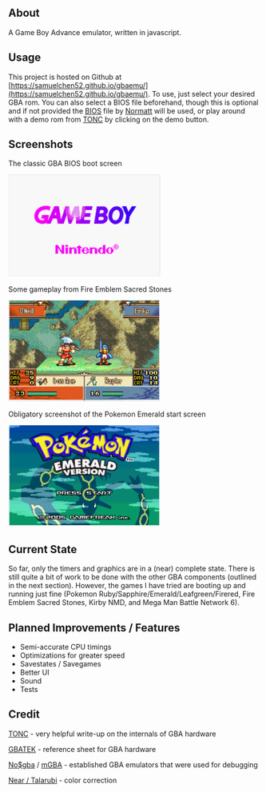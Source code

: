 ## About
A Game Boy Advance emulator, written in javascript.

## Usage
This project is hosted on Github at [https://samuelchen52.github.io/gbaemu/](https://samuelchen52.github.io/gbaemu/). To use, just select your desired GBA rom. You can also select a BIOS file beforehand, though this is optional and if not provided the [BIOS](https://github.com/Nebuleon/ReGBA/blob/master/bios/gba_bios.bin) file by [Normatt](https://github.com/Normmatt/gba_bios) will be used, or play around with a demo rom from [TONC](https://www.coranac.com/projects/#tonc) by clicking on the demo button.

## Screenshots
The classic GBA BIOS boot screen

![ "GBA bios boot screen."](./resources/bootss.png "GBA bios boot screen.")

Some gameplay from Fire Emblem Sacred Stones

!["Fire Emblem Sacred Stones gameplay."](./resources/fess.png "Fire Emblem Sacred Stones gameplay.")

Obligatory screenshot of the Pokemon Emerald start screen

!["Pokemon Emerald start screen."](./resources/pokemss.png "Pokemon Emerald start screen.")

## Current State
So far, only the timers and graphics are in a (near) complete state. There is still quite a bit of work to be done with the other GBA components (outlined in the next section). However, the games I have tried are booting up and running just fine (Pokemon Ruby/Sapphire/Emerald/Leafgreen/Firered, Fire Emblem Sacred Stones, Kirby NMD, and Mega Man Battle Network 6). 

## Planned Improvements / Features
* Semi-accurate CPU timings
* Optimizations for greater speed
* Savestates / Savegames
* Better UI
* Sound
* Tests

## Credit
[TONC](https://www.coranac.com/tonc/text/toc.htm) - very helpful write-up on the internals of GBA hardware

[GBATEK](https://problemkaputt.de/gbatek.htm) - reference sheet for GBA hardware

[No$gba](https://problemkaputt.de/gba.htm) / [mGBA](https://mgba.io/downloads.html) - established GBA emulators that were used for debugging

[Near / Talarubi](https://byuu.net/video/color-emulation/) - color correction